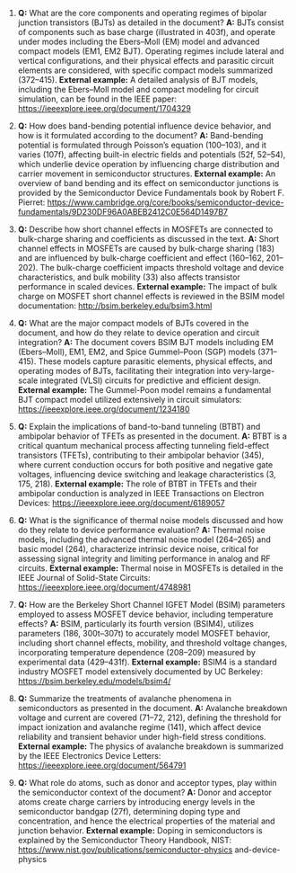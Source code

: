 1. **Q:** What are the core components and operating regimes of bipolar junction transistors (BJTs) as detailed in the document?
   **A:** BJTs consist of components such as base charge (illustrated in 403f), and operate under modes including the Ebers–Moll (EM) model and advanced compact models (EM1, EM2 BJT). Operating regimes include lateral and vertical configurations, and their physical effects and parasitic circuit elements are considered, with specific compact models summarized (372–415).
   **External example:** A detailed analysis of BJT models, including the Ebers–Moll model and compact modeling for circuit simulation, can be found in the IEEE paper: https://ieeexplore.ieee.org/document/1704329

2. **Q:** How does band-bending potential influence device behavior, and how is it formulated according to the document?
   **A:** Band-bending potential is formulated through Poisson’s equation (100–103), and it varies (107f), affecting built-in electric fields and potentials (52f, 52–54), which underlie device operation by influencing charge distribution and carrier movement in semiconductor structures.
   **External example:** An overview of band bending and its effect on semiconductor junctions is provided by the Semiconductor Device Fundamentals book by Robert F. Pierret: https://www.cambridge.org/core/books/semiconductor-device-fundamentals/9D230DF96A0ABEB2412C0E564D1497B7

3. **Q:** Describe how short channel effects in MOSFETs are connected to bulk-charge sharing and coefficients as discussed in the text.
   **A:** Short channel effects in MOSFETs are caused by bulk-charge sharing (183) and are influenced by bulk-charge coefficient and effect (160–162, 201–202). The bulk-charge coefficient impacts threshold voltage and device characteristics, and bulk mobility (33) also affects transistor performance in scaled devices.
   **External example:** The impact of bulk charge on MOSFET short channel effects is reviewed in the BSIM model documentation: http://bsim.berkeley.edu/bsim3.html

4. **Q:** What are the major compact models of BJTs covered in the document, and how do they relate to device operation and circuit integration?
   **A:** The document covers BSIM BJT models including EM (Ebers–Moll), EM1, EM2, and Spice Gummel–Poon (SGP) models (371–415). These models capture parasitic elements, physical effects, and operating modes of BJTs, facilitating their integration into very-large-scale integrated (VLSI) circuits for predictive and efficient design.
   **External example:** The Gummel-Poon model remains a fundamental BJT compact model utilized extensively in circuit simulators: https://ieeexplore.ieee.org/document/1234180

5. **Q:** Explain the implications of band-to-band tunneling (BTBT) and ambipolar behavior of TFETs as presented in the document.
   **A:** BTBT is a critical quantum mechanical process affecting tunneling field-effect transistors (TFETs), contributing to their ambipolar behavior (345), where current conduction occurs for both positive and negative gate voltages, influencing device switching and leakage characteristics (3, 175, 218).
   **External example:** The role of BTBT in TFETs and their ambipolar conduction is analyzed in IEEE Transactions on Electron Devices: https://ieeexplore.ieee.org/document/6189057

6. **Q:** What is the significance of thermal noise models discussed and how do they relate to device performance evaluation?
   **A:** Thermal noise models, including the advanced thermal noise model (264–265) and basic model (264), characterize intrinsic device noise, critical for assessing signal integrity and limiting performance in analog and RF circuits.
   **External example:** Thermal noise in MOSFETs is detailed in the IEEE Journal of Solid-State Circuits: https://ieeexplore.ieee.org/document/4748981

7. **Q:** How are the Berkeley Short Channel IGFET Model (BSIM) parameters employed to assess MOSFET device behavior, including temperature effects?
   **A:** BSIM, particularly its fourth version (BSIM4), utilizes parameters (186, 300t–307t) to accurately model MOSFET behavior, including short channel effects, mobility, and threshold voltage changes, incorporating temperature dependence (208–209) measured by experimental data (429–431f).
   **External example:** BSIM4 is a standard industry MOSFET model extensively documented by UC Berkeley: https://bsim.berkeley.edu/models/bsim4/

8. **Q:** Summarize the treatments of avalanche phenomena in semiconductors as presented in the document.
   **A:** Avalanche breakdown voltage and current are covered (71–72, 212), defining the threshold for impact ionization and avalanche regime (141), which affect device reliability and transient behavior under high-field stress conditions.
   **External example:** The physics of avalanche breakdown is summarized by the IEEE Electronics Device Letters: https://ieeexplore.ieee.org/document/564791

9. **Q:** What role do atoms, such as donor and acceptor types, play within the semiconductor context of the document?
   **A:** Donor and acceptor atoms create charge carriers by introducing energy levels in the semiconductor bandgap (27f), determining doping type and concentration, and hence the electrical properties of the material and junction behavior.
   **External example:** Doping in semiconductors is explained by the Semiconductor Theory Handbook, NIST: https://www.nist.gov/publications/semiconductor-physics and-device-physics

